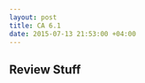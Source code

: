 ```yaml
---
layout: post
title: CA 6.1
date: 2015-07-13 21:53:00 +04:00
---
```


Review Stuff
------------------------------

